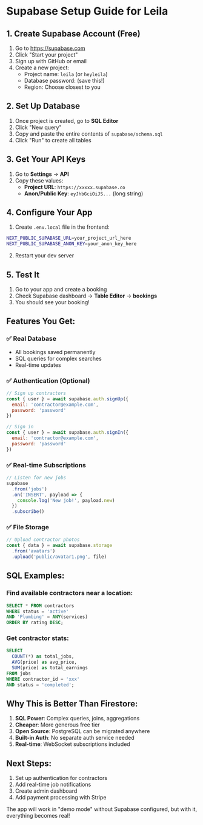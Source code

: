 # Supabase Setup Guide for Leila

## 1. Create Supabase Account (Free)

1. Go to https://supabase.com
2. Click "Start your project"
3. Sign up with GitHub or email
4. Create a new project:
   - Project name: `leila` (or `heyleila`)
   - Database password: (save this!)
   - Region: Choose closest to you

## 2. Set Up Database

1. Once project is created, go to **SQL Editor**
2. Click "New query"
3. Copy and paste the entire contents of `supabase/schema.sql`
4. Click "Run" to create all tables

## 3. Get Your API Keys

1. Go to **Settings** → **API**
2. Copy these values:
   - **Project URL**: `https://xxxxx.supabase.co`
   - **Anon/Public Key**: `eyJhbGciOiJS...` (long string)

## 4. Configure Your App

1. Create `.env.local` file in the frontend:
```bash
NEXT_PUBLIC_SUPABASE_URL=your_project_url_here
NEXT_PUBLIC_SUPABASE_ANON_KEY=your_anon_key_here
```

2. Restart your dev server

## 5. Test It

1. Go to your app and create a booking
2. Check Supabase dashboard → **Table Editor** → **bookings**
3. You should see your booking!

## Features You Get:

### ✅ Real Database
- All bookings saved permanently
- SQL queries for complex searches
- Real-time updates

### ✅ Authentication (Optional)
```javascript
// Sign up contractors
const { user } = await supabase.auth.signUp({
  email: 'contractor@example.com',
  password: 'password'
})

// Sign in
const { user } = await supabase.auth.signIn({
  email: 'contractor@example.com',
  password: 'password'
})
```

### ✅ Real-time Subscriptions
```javascript
// Listen for new jobs
supabase
  .from('jobs')
  .on('INSERT', payload => {
    console.log('New job!', payload.new)
  })
  .subscribe()
```

### ✅ File Storage
```javascript
// Upload contractor photos
const { data } = await supabase.storage
  .from('avatars')
  .upload('public/avatar1.png', file)
```

## SQL Examples:

### Find available contractors near a location:
```sql
SELECT * FROM contractors 
WHERE status = 'active' 
AND 'Plumbing' = ANY(services)
ORDER BY rating DESC;
```

### Get contractor stats:
```sql
SELECT 
  COUNT(*) as total_jobs,
  AVG(price) as avg_price,
  SUM(price) as total_earnings
FROM jobs 
WHERE contractor_id = 'xxx' 
AND status = 'completed';
```

## Why This is Better Than Firestore:

1. **SQL Power**: Complex queries, joins, aggregations
2. **Cheaper**: More generous free tier
3. **Open Source**: PostgreSQL can be migrated anywhere
4. **Built-in Auth**: No separate auth service needed
5. **Real-time**: WebSocket subscriptions included

## Next Steps:

1. Set up authentication for contractors
2. Add real-time job notifications
3. Create admin dashboard
4. Add payment processing with Stripe

The app will work in "demo mode" without Supabase configured, but with it, everything becomes real!